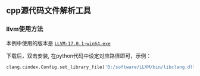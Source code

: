## cpp源代码文件解析工具

### llvm使用方法

本例中使用的版本是 [`LLVM-17.0.1-win64.exe`](https://github.com/llvm/llvm-project/releases/download/llvmorg-17.0.1/LLVM-17.0.1-win64.exe)

下载后，双击安装, 在python代码中设定对应路径即可，示例：

```python
clang.cindex.Config.set_library_file('D:/software/LLVM/bin/libclang.dll')
```

